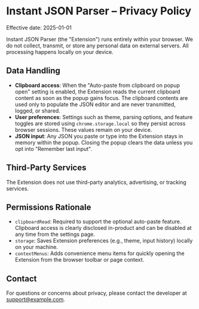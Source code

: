 # Instant JSON Parser – Privacy Policy

Effective date: 2025-01-01

Instant JSON Parser (the "Extension") runs entirely within your browser. We do not collect, transmit, or store any personal data on external servers. All processing happens locally on your device.

## Data Handling

- **Clipboard access**: When the "Auto-paste from clipboard on popup open" setting is enabled, the Extension reads the current clipboard content as soon as the popup gains focus. The clipboard contents are used only to populate the JSON editor and are never transmitted, logged, or shared.
- **User preferences**: Settings such as theme, parsing options, and feature toggles are stored using `chrome.storage.local` so they persist across browser sessions. These values remain on your device.
- **JSON input**: Any JSON you paste or type into the Extension stays in memory within the popup. Closing the popup clears the data unless you opt into "Remember last input".

## Third-Party Services

The Extension does not use third-party analytics, advertising, or tracking services.

## Permissions Rationale

- `clipboardRead`: Required to support the optional auto-paste feature. Clipboard access is clearly disclosed in-product and can be disabled at any time from the settings page.
- `storage`: Saves Extension preferences (e.g., theme, input history) locally on your machine.
- `contextMenus`: Adds convenience menu items for quickly opening the Extension from the browser toolbar or page context.

## Contact

For questions or concerns about privacy, please contact the developer at support@example.com.

